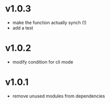 # v1.0.3

- make the function actually synch (!)
- add a test

# v1.0.2

- modify condition for cli mode

# v1.0.1

- remove unused modules from dependencies